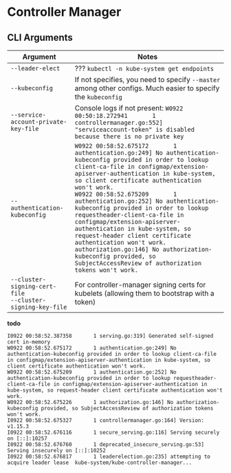 # Controller Manager

## CLI Arguments

| Argument | Notes |
| -------- | ----- |
| `--leader-elect` | ??? `kubectl -n kube-system get endpoints` |
| `--kubeconfig` | If not specifies, you need to specify `--master` among other configs. Much easier to specify the `kubeconfig` |
| `--service-account-private-key-file` | Console logs if not present: `W0922 00:50:18.272941       1 controllermanager.go:552] "serviceaccount-token" is disabled because there is no private key` |
| `--authentication-kubeconfig` | `W0922 00:58:52.675172       1 authentication.go:249] No authentication-kubeconfig provided in order to lookup client-ca-file in configmap/extension-apiserver-authentication in kube-system, so client certificate authentication won't work.`<br>`W0922 00:58:52.675209       1 authentication.go:252] No authentication-kubeconfig provided in order to lookup requestheader-client-ca-file in configmap/extension-apiserver-authentication in kube-system, so request-header client certificate authentication won't work.`<br>`authorization.go:146] No authorization-kubeconfig provided, so SubjectAccessReview of authorization tokens won't work.` |
| `--cluster-signing-cert-file`<br>`--cluster-signing-key-file` | For controller-manager signing certs for kubelets (allowing them to bootstrap with a token) |

**todo**

```logs
I0922 00:58:52.387358       1 serving.go:319] Generated self-signed cert in-memory
W0922 00:58:52.675172       1 authentication.go:249] No authentication-kubeconfig provided in order to lookup client-ca-file in configmap/extension-apiserver-authentication in kube-system, so client certificate authentication won't work.
W0922 00:58:52.675209       1 authentication.go:252] No authentication-kubeconfig provided in order to lookup requestheader-client-ca-file in configmap/extension-apiserver-authentication in kube-system, so request-header client certificate authentication won't work.
W0922 00:58:52.675226       1 authorization.go:146] No authorization-kubeconfig provided, so SubjectAccessReview of authorization tokens won't work.
I0922 00:58:52.675327       1 controllermanager.go:164] Version: v1.15.3
I0922 00:58:52.676116       1 secure_serving.go:116] Serving securely on [::]:10257
I0922 00:58:52.676760       1 deprecated_insecure_serving.go:53] Serving insecurely on [::]:10252
I0922 00:58:52.676817       1 leaderelection.go:235] attempting to acquire leader lease  kube-system/kube-controller-manager...
```